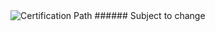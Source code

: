 <img src="https://i.ibb.co/8XLQvHK/Screenshot-2024-05-01-004109.png" alt="Certification Path">
###### Subject to change